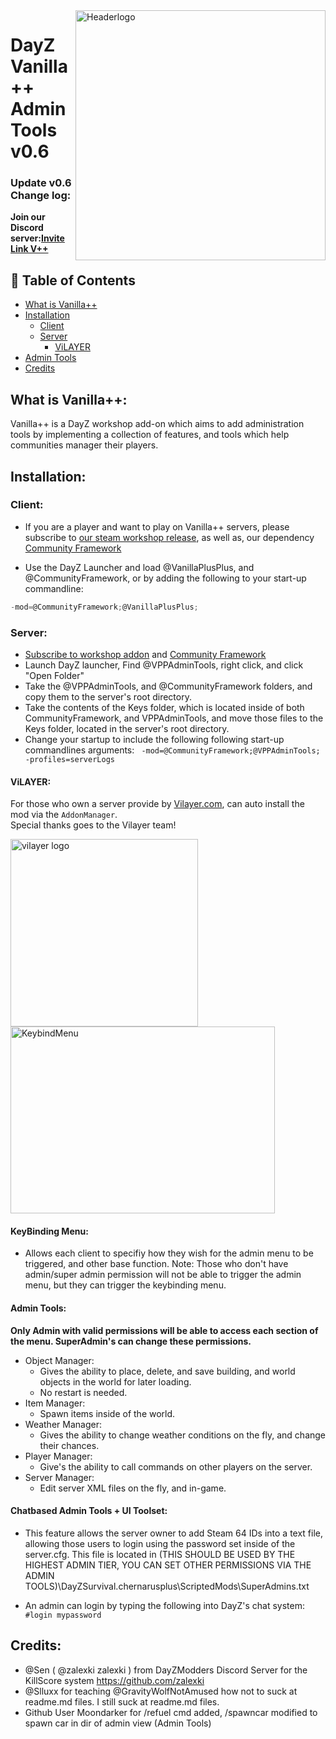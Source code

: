 
<img src="https://i.imgur.com/hoU9hex.png" align="right" alt="Headerlogo" height="auto" width="400px">

# DayZ Vanilla++ Admin Tools v0.6

### Update v0.6 Change log: 

**Join our Discord server:[Invite Link V++](https://discord.gg/pb27wYh)**

## 🚩 Table of Contents
- [What is Vanilla++](#what-is-vanilla)
- [Installation](#installation)
	- [Client](#client)
	- [Server](#server)
        - [ViLAYER](#vilayer)
- [Admin Tools](#admin-tools)
- [Credits](#credits)

## What is Vanilla++:

Vanilla++ is a DayZ workshop add-on which aims to add administration tools by implementing a collection of features, and tools which help communities manager their players.

## Installation:

### Client:

- If you are a player and want to play on Vanilla++ servers, please subscribe to [our steam workshop release](https://steamcommunity.com/sharedfiles/filedetails/?id=1578593068), as well as,  our dependency [Community Framework](https://steamcommunity.com/workshop/filedetails/?id=1559212036)

- Use the DayZ Launcher and load @VanillaPlusPlus, and @CommunityFramework, or by adding the following to your start-up commandline:
```c
-mod=@CommunityFramework;@VanillaPlusPlus;
```

### Server:


- [Subscribe to workshop addon](https://steamcommunity.com/sharedfiles/filedetails/?id=1578593068) and [Community Framework](https://steamcommunity.com/workshop/filedetails/?id=1559212036)
- Launch DayZ launcher, Find @VPPAdminTools, right click, and click "Open Folder"
- Take the @VPPAdminTools, and @CommunityFramework folders, and copy them to the server's root directory.
- Take the contents of the Keys folder, which is located inside of both CommunityFramework, and VPPAdminTools, and move those files to the Keys folder, located in the server's root directory.
- Change your startup to include the following following start-up commandlines arguments:
``` -mod=@CommunityFramework;@VPPAdminTools; -profiles=serverLogs```

#### ViLAYER:

For those who own a server provide by [Vilayer.com](https://www.Vilayer.com), can auto install the mod via the `AddonManager`.</br>Special thanks goes to the Vilayer team!

<img src="https://ci5.googleusercontent.com/proxy/yE1RaRsPdehe3Y5lTBg3K2UmKkKYBPUl4HOLneY8hzalp34EayGB0c8qeUxsz4W_vaGETV57DzOYC1huj7bvJmDlyfIodhIE2p07uyLeVuvkyCvCOmKg=s0-d-e1-ft#https://www.vilayer.com/templates/ColoNode/html/img/logo_dark.png" alt="vilayer logo" width="auto" height="300px">

<img src="https://i.imgur.com/9ZJkD4P.png" alt="KeybindMenu" width="423px" height="299px">

#### KeyBinding Menu:
- Allows each client to specifiy how they wish for the admin menu to be triggered, and other base function. 
Note: Those who don't have admin/super admin permission will not be able to trigger the admin menu, but they can trigger the keybinding menu.

#### Admin Tools:
**Only Admin with valid permissions will be able to access each section of the menu. SuperAdmin's can change these permissions.**
- Object Manager:
  - Gives the ability to place, delete, and save building, and world objects in the world for later loading.
   - No restart is needed.
- Item Manager:
  - Spawn items inside of the world.
- Weather Manager:
  - Gives the ability to change weather conditions on the fly, and change their chances.
- Player Manager:
  - Give's the ability to call commands on other players on the server.
- Server Manager:
  - Edit server XML files on the fly, and in-game.

#### Chatbased Admin Tools + UI Toolset:
- This feature allows the server owner to add Steam 64 IDs into a text file, allowing those users to login using the password set inside of the server.cfg. This file is located in (THIS SHOULD BE USED BY THE HIGHEST ADMIN TIER, YOU CAN SET OTHER PERMISSIONS VIA THE ADMIN TOOLS)\DayZSurvival.chernarusplus\ScriptedMods\SuperAdmins.txt

- An admin can login by typing the following into DayZ's chat system: ```#login mypassword```

## Credits:

- @Sen ( @zalexki zalexki ) from DayZModders Discord Server for the KillScore system https://github.com/zalexki
- @Slluxx for teaching @GravityWolfNotAmused how not to suck at readme.md files. I still suck at readme.md files.
- Github User Moondarker for /refuel cmd added, /spawncar modified to spawn car in dir of admin view (Admin Tools)
